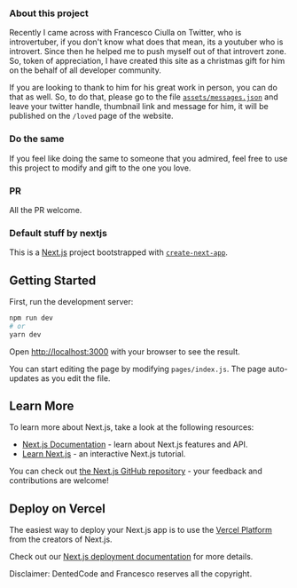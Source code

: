 ### About this project

Recently I came across with Francesco Ciulla on Twitter, who is introvertuber, if you don't know what does that mean, its a youtuber who is introvert. Since then he helped me to push myself out of that introvert zone. So, token of appreciation, I have created this site as a christmas gift for him on the behalf of all developer community.

If you are looking to thank to him for his great work in person, you can do that as well. So, to do that, please go to the file [`assets/messages.json`](https://github.com/DentedCode/introvertuber-francesco-gift/blob/main/assets/messages.json) and leave your twitter handle, thumbnail link and message for him, it will be published on the `/loved` page of the website.

### Do the same

If you feel like doing the same to someone that you admired, feel free to use this project to modify and gift to the one you love.

### PR

All the PR welcome.

### Default stuff by nextjs

This is a [Next.js](https://nextjs.org/) project bootstrapped with [`create-next-app`](https://github.com/vercel/next.js/tree/canary/packages/create-next-app).

## Getting Started

First, run the development server:

```bash
npm run dev
# or
yarn dev
```

Open [http://localhost:3000](http://localhost:3000) with your browser to see the result.

You can start editing the page by modifying `pages/index.js`. The page auto-updates as you edit the file.

## Learn More

To learn more about Next.js, take a look at the following resources:

- [Next.js Documentation](https://nextjs.org/docs) - learn about Next.js features and API.
- [Learn Next.js](https://nextjs.org/learn) - an interactive Next.js tutorial.

You can check out [the Next.js GitHub repository](https://github.com/vercel/next.js/) - your feedback and contributions are welcome!

## Deploy on Vercel

The easiest way to deploy your Next.js app is to use the [Vercel Platform](https://vercel.com/import?utm_medium=default-template&filter=next.js&utm_source=create-next-app&utm_campaign=create-next-app-readme) from the creators of Next.js.

Check out our [Next.js deployment documentation](https://nextjs.org/docs/deployment) for more details.

Disclaimer: DentedCode and Francesco reserves all the copyright.
